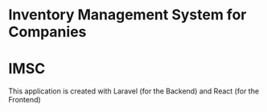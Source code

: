 # Inventory Management System for Companies

# IMSC

This application is created with Laravel (for the Backend) and React (for the Frontend)
